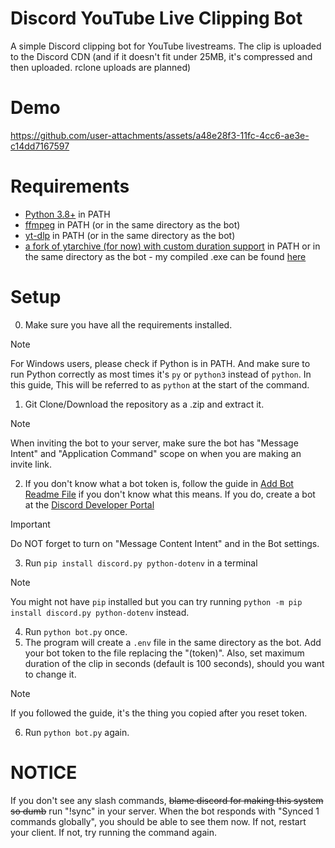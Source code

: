 # Discord YouTube Live Clipping Bot

A simple Discord clipping bot for YouTube livestreams. The clip is uploaded to the Discord CDN (and if it doesn't fit under 25MB, it's compressed and then uploaded. rclone uploads are planned)

# Demo

https://github.com/user-attachments/assets/a48e28f3-11fc-4cc6-ae3e-c14dd7167597


# Requirements
- [Python 3.8+](https://www.python.org/downloads/) in PATH
- [ffmpeg](https://ffmpeg.org/download.html#build-windows) in PATH (or in the same directory as the bot)
- [yt-dlp](https://github.com/yt-dlp/yt-dlp/releases/) in PATH (or in the same directory as the bot)
- [a fork of ytarchive (for now) with custom duration support](https://github.com/keredau/ytarchive/tree/feature/duration) in PATH or in the same directory as the bot - my compiled .exe can be found [here](https://github.com/Patrosi73/discord-youtubelive-clipping-bot/raw/main/ytarchive.exe) 

# Setup
0. Make sure you have all the requirements installed.
> [!NOTE]
> For Windows users, please check if Python is in PATH. And make sure to run Python correctly as most times it's `py` or `python3` instead of `python`. In this guide, This will be referred to as `python` at the start of the command.
1. Git Clone/Download the repository as a .zip and extract it.
> [!NOTE]
> When inviting the bot to your server, make sure the bot has "Message Intent" and "Application Command" scope on when you are making an invite link.
2. If you don't know what a bot token is, follow the guide in [Add Bot Readme File](/ADD-BOT.md) if you don't know what this means. If you do, create a bot at the [Discord Developer Portal](https://discord.com/developers/applications)
> [!IMPORTANT]
> Do NOT forget to turn on "Message Content Intent" and in the Bot settings.
3. Run `pip install discord.py python-dotenv` in a terminal
> [!NOTE]
> You might not have `pip` installed but you can try running `python -m pip install discord.py python-dotenv`  instead.
4. Run `python bot.py` once.
5. The program will create a `.env` file in the same directory as the bot. Add your bot token to the file replacing the "(token)". Also, set maximum duration of the clip in seconds (default is 100 seconds), should you want to change it.
> [!NOTE]
> If you followed the guide, it's the thing you copied after you reset token.
6. Run `python bot.py` again.

# NOTICE
If you don't see any slash commands, ~~blame discord for making this system so dumb~~ run "!sync" in your server. When the bot responds with "Synced 1 commands globally", you should be able to see them now. If not, restart your client. If not, try running the command again.
